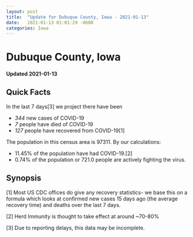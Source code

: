 ```yaml
---
layout: post
title:  "Update for Dubuque County, Iowa - 2021-01-13"
date:   2021-01-13 01:01:29 -0600
categories: Iowa
---
```


# Dubuque County, Iowa
#### Updated 2021-01-13

## Quick Facts

In the last 7 days[3] we project there have been
- *344* new cases of COVID-19
- *7* people have died of COVID-19
- *127* people have recovered from COVID-19[1]

The population in this census area is 97311. By our calculations:
- 11.45% of the population have had COVID-19.[2]
- 0.74% of the population or 721.0 people are actively fighting the virus.

## Synopsis




[1] Most US CDC offices do give any recovery statistics- we base this on a formula which looks at confirmed new cases
15 days ago (the average recovery time) and deaths over the last 7 days.

[2] Herd Immunity is thought to take effect at around ~70-80%

[3] Due to reporting delays, this data may be incomplete.
 
    